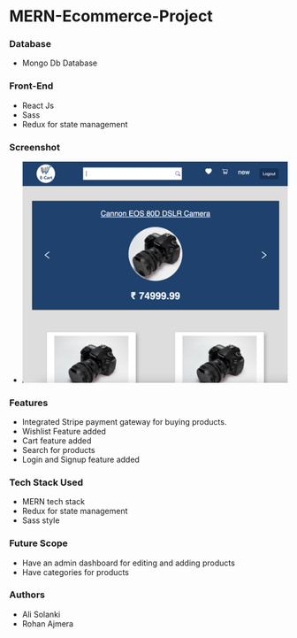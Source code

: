 # MERN-Ecommerce-Project

### Database
- Mongo Db Database

### Front-End
- React Js
- Sass
- Redux for state management

### Screenshot
- ![screnshot](https://github.com/alisolanki/MERN-Ecommerce-Project/blob/main/Screenshot%202021-12-28%20at%2011.47.09%20AM.png?raw=true)

### Features
- Integrated Stripe payment gateway for buying products.
- Wishlist Feature added
- Cart feature added
- Search for products
- Login and Signup feature added

### Tech Stack Used
- MERN tech stack
- Redux for state management
- Sass style

### Future Scope
- Have an admin dashboard for editing and adding products
- Have categories for products

### Authors
- Ali Solanki
- Rohan Ajmera
